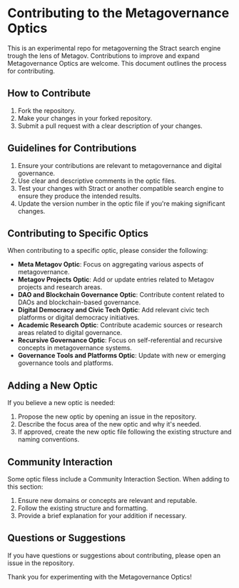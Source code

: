 # Contributing to the Metagovernance Optics

This is an experimental repo for metagoverning the Stract search engine trough the lens of Metagov. Contributions to improve and expand Metagovernance Optics are welcome. This document outlines the process for contributing.

## How to Contribute

1. Fork the repository.
2. Make your changes in your forked repository.
3. Submit a pull request with a clear description of your changes.

## Guidelines for Contributions

1. Ensure your contributions are relevant to metagovernance and digital governance.
2. Use clear and descriptive comments in the optic files.
3. Test your changes with Stract or another compatible search engine to ensure they produce the intended results.
4. Update the version number in the optic file if you're making significant changes.

## Contributing to Specific Optics

When contributing to a specific optic, please consider the following:

- **Meta Metagov Optic**: Focus on aggregating various aspects of metagovernance.
- **Metagov Projects Optic**: Add or update entries related to Metagov projects and research areas.
- **DAO and Blockchain Governance Optic**: Contribute content related to DAOs and blockchain-based governance.
- **Digital Democracy and Civic Tech Optic**: Add relevant civic tech platforms or digital democracy initiatives.
- **Academic Research Optic**: Contribute academic sources or research areas related to digital governance.
- **Recursive Governance Optic**: Focus on self-referential and recursive concepts in metagovernance systems.
- **Governance Tools and Platforms Optic**: Update with new or emerging governance tools and platforms.

## Adding a New Optic

If you believe a new optic is needed:

1. Propose the new optic by opening an issue in the repository.
2. Describe the focus area of the new optic and why it's needed.
3. If approved, create the new optic file following the existing structure and naming conventions.

## Community Interaction

Some optic filess include a Community Interaction Section. When adding to this section:

1. Ensure new domains or concepts are relevant and reputable.
2. Follow the existing structure and formatting.
3. Provide a brief explanation for your addition if necessary.

## Questions or Suggestions

If you have questions or suggestions about contributing, please open an issue in the repository.

Thank you for experimenting with the Metagovernance Optics!